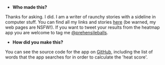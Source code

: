 * **Who made this?**

Thanks for asking. I did. I am a writer of raunchy stories with a sideline in computer stuff. You can find all my links and stories [here](https://nushara.com/pickleherring/links) (be warned, my web pages are NSFW!). If you want to tweet your results from the heatmap app you are welcome to tag me [@prehensileballs](https://twitter.com/prehensileballs).

* **How did you make this?**

You can see the source code for the app on [GitHub](https://github.com/pickleherring/heatmap), including the list of words that the app searches for in order to calculate the 'heat score'.
